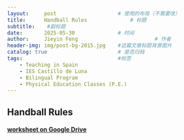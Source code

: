 ```yaml
---
layout:     post   				    # 使用的布局（不需要改）
title:      Handball Rules 				# 标题 
subtitle:    #副标题
date:       2025-05-30				# 时间
author:     Jieyin Feng 						# 作者
header-img: img/post-bg-2015.jpg 	#这篇文章标题背景图片
catalog: true 						# 是否归档
tags:								#标签
    - Teaching in Spain 
    - IES Castillo de Luna
    - Bilingual Program
    - Physical Education Classes (P.E.)
---
```


## Handball Rules
#### [worksheet on Google Drive](https://drive.google.com/file/d/1bxMOZSscsQa5oBXvJgEBxJBVM6xT3kd-/view?usp=drive_link)
